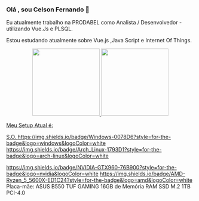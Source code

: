 ### Olá , sou Celson Fernando 👋

Eu atualmente trabalho na PRODABEL como Analista / Desenvolvedor - utilizando Vue.Js e PLSQL.

Estou estudando atualmente sobre Vue.js ,Java Script e Internet Of Things.



<!--
**CelsonF/CelsonF** is a ✨ _special_ ✨ repository because its `README.md` (this file) appears on your GitHub profile.

Here are some ideas to get you started:

- 🔭 I’m currently working on ...
- 🌱 I’m currently learning ...
- 👯 I’m looking to collaborate on ...
- 🤔 I’m looking for help with ...
- 💬 Ask me about ...
- 📫 How to reach me: ...
- 😄 Pronouns: ...
- ⚡ Fun fact: ...
-->

<div align="center">
  <a href="https://github.com/CelsonF">
  <img height="180em" src="https://github-readme-stats.vercel.app/api?username=CelsonF&show_icons=true&theme=dracula&include_all_commits=true&count_private=true"/>
  <img height="180em" src="https://github-readme-stats.vercel.app/api/top-langs/?username=CelsonF&layout=compact&langs_count=7&theme=dracula"/>
</div>



Meu Setup Atual é:

S.O.
https://img.shields.io/badge/Windows-0078D6?style=for-the-badge&logo=windows&logoColor=white
https://img.shields.io/badge/Arch_Linux-1793D1?style=for-the-badge&logo=arch-linux&logoColor=white


https://img.shields.io/badge/NVIDIA-GTX960-76B900?style=for-the-badge&logo=nvidia&logoColor=white
https://img.shields.io/badge/AMD-Ryzen_5_5600X-ED1C24?style=for-the-badge&logo=amd&logoColor=white
Placa-mãe: ASUS B550 TUF GAMING
16GB de Memória RAM
SSD M.2 1TB PCI-4.0
